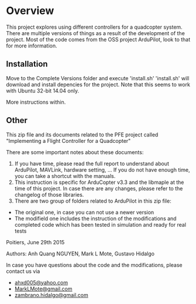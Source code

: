 # Overview
This project explores using different controllers for a quadcopter system. 
There are multiple versions of things as a result of the development of the project. 
Most of the code comes from the OSS project ArduPilot, look to that for more information.

## Installation

Move to the Complete Versions folder and execute 'install.sh'
'install.sh' will download and install depencies for the project.
Note that this seems to work with Ubuntu 32-bit 14.04 only.

More instructions within.

## Other

This zip file and its documents related to the PFE project called
"Implementing a Flight Controller for a Quadcopter"

There are some important notes about these documents:
1. If you have time, please read the full report to understand about ArduPilot, MAVLink, hardware setting, ... If you do not have enough time, you can take a shortcut with the manuals.
2. This instruction is specific for ArduCopter v3.3 and the libmaple at the time of this project. In case there are any changes, please refer to the changelog of those libraries.
3. There are two group of folders related to ArduPilot in this zip file:
 - The original one, in case you can not use a newer version
 - The modifield one includes the instruction of the modifications and completed code which has been tested in simulation and ready for real tests

Poitiers, June 29th 2015

Authors: Anh Quang NGUYEN, Mark L Mote, Gustavo Hidalgo

In case you have questions about the code and the modifications, please contact us via 
 - ahxd005@yahoo.com
 - MarkLMote@gmail.com
 - zambrano.hidalgo@gmail.com                   

